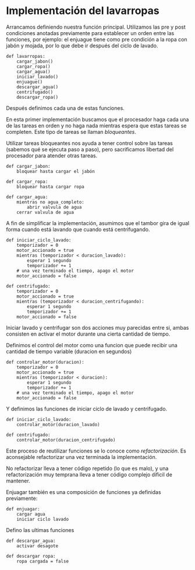 # Implementación del lavarropas

Arrancamos definiendo nuestra función principal.
Utilizamos las pre y post condiciones anotadas previamente para establecer un orden entre las funciones, por ejemplo: el enjuague tiene como pre condición a la ropa con jabón y mojada, por lo que debe ir después del ciclo de lavado.
 

~~~{.python}
def lavarropas:
    cargar_jabon()
    cargar_ropa()
    cargar_agua()
    iniciar_lavado()
    enjuague()
    descargar_agua()
    centrifugado()
    descargar_ropa()
~~~

Después definimos cada una de estas funciones.

En esta primer implementación buscamos que el procesador haga cada una de las tareas en orden y no haga nada mientras espera que estas tareas se completen. Este tipo de tareas se llaman *bloqueantes*.

Utilizar tareas bloqueantes nos ayuda a tener control sobre las tareas (sabemos qué se ejecuta paso a paso), pero sacrificamos libertad del procesador para atender otras tareas.

~~~
def cargar_jabon:
    bloquear hasta cargar el jabón

def cargar_ropa:
    bloquear hasta cargar ropa

def cargar_agua:
    mientras no agua_completo:
        abrir valvula de agua
    cerrar valvula de agua
~~~

A fin de simplificar la implementación, asumimos que el tambor gira de igual forma cuando está lavando que cuando está centrifugando.

~~~
def iniciar_ciclo_lavado:
    temporizador = 0
    motor_accionado = true
    mientras (temporizador < duracion_lavado):
        esperar 1 segundo
        temporizador += 1
    # una vez terminado el tiempo, apago el motor    
    motor_accionado = false

def centrifugado:
    temporizador = 0
    motor_accionado = true
    mientras (temporizador < duracion_centrifugando):
        esperar 1 segundo
        temporizador += 1    
    motor_accionado = false
~~~

Iniciar lavado y centrifugar son dos acciones muy parecidas entre si, ambas consisten en activar el motor durante una cierta cantidad de tiempo.

Definimos el control del motor como una funcion que puede recibir una cantidad de tiempo variable (duracion en segundos)

~~~
def controlar_motor(duracion):
    temporizador = 0
    motor_accionado = true
    mientras (temporizador < duracion):
        esperar 1 segundo
        temporizador += 1
    # una vez terminado el tiempo, apago el motor    
    motor_accionado = false
~~~

Y definimos las funciones de iniciar ciclo de lavado y centrifugado.

~~~
def iniciar_ciclo_lavado:
    controlar_motor(duracion_lavado)

def centrifugado:
    controlar_motor(duracion_centrifugado)
~~~

Este proceso de reutilizar funciones se lo conoce como *refactorización*.
Es aconsejable refactorizar una vez terminada la implementación.

No refactorizar lleva a tener código repetido (lo que es malo), y una refactorización muy temprana lleva a tener código complejo dificil de mantener.

Enjuagar también es una composición de funciones ya definidas previamente:

~~~
def enjuagar:
    cargar agua
    iniciar ciclo lavado
~~~

Defino las ultimas funciones

~~~
def descargar_agua:
	activar desagote

def descargar ropa:
    ropa cargada = false
~~~